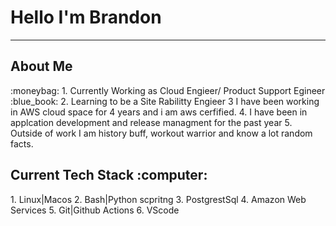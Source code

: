 
<h1> Hello I'm Brandon</h1>

***

<h2> About Me </h2>
 :moneybag:   1. Currently Working as Cloud Engieer/ Product Support Egineer 
 :blue_book:  2. Learning to be a Site Rabilitty Engieer 
              3 I have been working in AWS cloud space for 4 years and i am aws cerfified. 
              4.  I have been in applcation development and release managment for the past year 
              5. Outside of work I am history buff, workout warrior and know a lot random facts. 


<h2>Current Tech Stack :computer: </h2>
    1.  Linux|Macos 
    2.  Bash|Python scpritng 
    3.  PostgrestSql 
    4. Amazon Web Services 
    5. Git|Github Actions
    6.  VScode 
